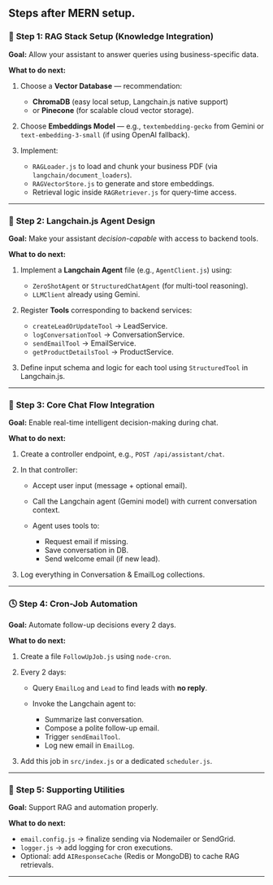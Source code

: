 Steps after MERN setup.
---

### 🧩 **Step 1: RAG Stack Setup (Knowledge Integration)**

**Goal:** Allow your assistant to answer queries using business-specific data.

**What to do next:**

1. Choose a **Vector Database** — recommendation:

   * **ChromaDB** (easy local setup, Langchain.js native support)
   * or **Pinecone** (for scalable cloud vector storage).
2. Choose **Embeddings Model** — e.g., `textembedding-gecko` from Gemini or `text-embedding-3-small` (if using OpenAI fallback).
3. Implement:

   * `RAGLoader.js` to load and chunk your business PDF (via `langchain/document_loaders`).
   * `RAGVectorStore.js` to generate and store embeddings.
   * Retrieval logic inside `RAGRetriever.js` for query-time access.

---

### 🤖 **Step 2: Langchain.js Agent Design**

**Goal:** Make your assistant *decision-capable* with access to backend tools.

**What to do next:**

1. Implement a **Langchain Agent** file (e.g., `AgentClient.js`) using:

   * `ZeroShotAgent` or `StructuredChatAgent` (for multi-tool reasoning).
   * `LLMClient` already using Gemini.
2. Register **Tools** corresponding to backend services:

   * `createLeadOrUpdateTool` → LeadService.
   * `logConversationTool` → ConversationService.
   * `sendEmailTool` → EmailService.
   * `getProductDetailsTool` → ProductService.
3. Define input schema and logic for each tool using `StructuredTool` in Langchain.js.

---

### 🧠 **Step 3: Core Chat Flow Integration**

**Goal:** Enable real-time intelligent decision-making during chat.

**What to do next:**

1. Create a controller endpoint, e.g., `POST /api/assistant/chat`.
2. In that controller:

   * Accept user input (message + optional email).
   * Call the Langchain agent (Gemini model) with current conversation context.
   * Agent uses tools to:

     * Request email if missing.
     * Save conversation in DB.
     * Send welcome email (if new lead).
3. Log everything in Conversation & EmailLog collections.

---

### 🕓 **Step 4: Cron-Job Automation**

**Goal:** Automate follow-up decisions every 2 days.

**What to do next:**

1. Create a file `FollowUpJob.js` using `node-cron`.
2. Every 2 days:

   * Query `EmailLog` and `Lead` to find leads with **no reply**.
   * Invoke the Langchain agent to:

     * Summarize last conversation.
     * Compose a polite follow-up email.
     * Trigger `sendEmailTool`.
     * Log new email in `EmailLog`.
3. Add this job in `src/index.js` or a dedicated `scheduler.js`.

---

### 🧰 **Step 5: Supporting Utilities**

**Goal:** Support RAG and automation properly.

**What to do next:**

* `email.config.js` → finalize sending via Nodemailer or SendGrid.
* `logger.js` → add logging for cron executions.
* Optional: add `AIResponseCache` (Redis or MongoDB) to cache RAG retrievals.

---

